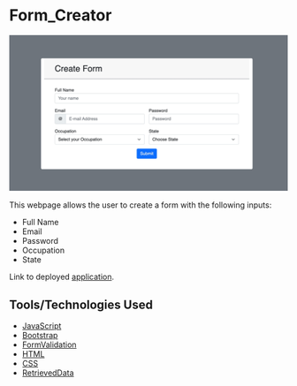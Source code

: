 # Form_Creator

![Recording of application](/assets/ScreenRecording.gif)

This webpage allows the user to create a form with the following inputs:

* Full Name
* Email
* Password
* Occupation
* State

Link to deployed [application](https://isaias2020.github.io/Form_Creator/).

## Tools/Technologies Used
* [JavaScript](https://www.javascript.com/)
* [Bootstrap](https://getbootstrap.com/docs/5.1/getting-started/download/)
* [FormValidation](https://getbootstrap.com/docs/5.1/forms/validation/)
* [HTML](https://developer.mozilla.org/en-US/docs/Web/HTML)
* [CSS](https://developer.mozilla.org/en-US/docs/Web/CSS)
* [RetrievedData](https://frontend-take-home.fetchrewards.com/form)